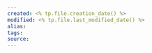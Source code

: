 ```yaml
---
created: <% tp.file.creation_date() %>
modified: <% tp.file.last_modified_date() %>
alias: 
tags: 
source: 
---
```

